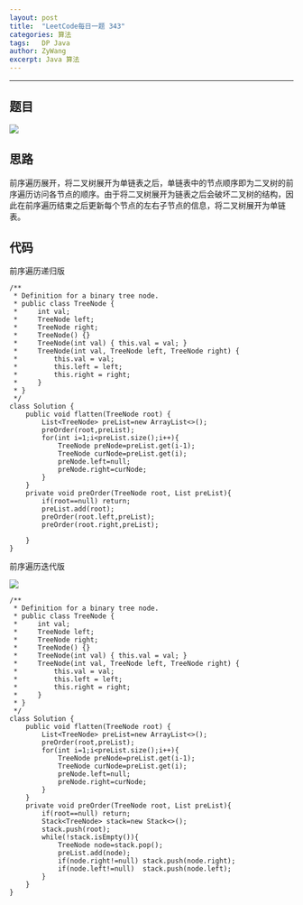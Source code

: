 ```yaml
---
layout: post
title:  "LeetCode每日一题 343"
categories: 算法
tags:   DP Java 
author: ZyWang
excerpt: Java 算法 
---
```


****
## 题目 ##

![](https://s1.ax1x.com/2020/08/02/aJ0gAO.jpg)

## 思路 ##

前序遍历展开，将二叉树展开为单链表之后，单链表中的节点顺序即为二叉树的前序遍历访问各节点的顺序。由于将二叉树展开为链表之后会破坏二叉树的结构，因此在前序遍历结束之后更新每个节点的左右子节点的信息，将二叉树展开为单链表。

## 代码 ##

前序遍历递归版


	/**
	 * Definition for a binary tree node.
	 * public class TreeNode {
	 *     int val;
	 *     TreeNode left;
	 *     TreeNode right;
	 *     TreeNode() {}
	 *     TreeNode(int val) { this.val = val; }
	 *     TreeNode(int val, TreeNode left, TreeNode right) {
	 *         this.val = val;
	 *         this.left = left;
	 *         this.right = right;
	 *     }
	 * }
	 */
	class Solution {
	    public void flatten(TreeNode root) {
	        List<TreeNode> preList=new ArrayList<>();
	        preOrder(root,preList);
	        for(int i=1;i<preList.size();i++){
	            TreeNode preNode=preList.get(i-1);
	            TreeNode curNode=preList.get(i);
	            preNode.left=null;
	            preNode.right=curNode;
	        }
	    }
	    private void preOrder(TreeNode root, List preList){
	        if(root==null) return;
	        preList.add(root);
	        preOrder(root.left,preList);
	        preOrder(root.right,preList);
	
	    }
	}

前序遍历迭代版

![](https://s1.ax1x.com/2020/08/02/aJrXCD.jpg)
	
	/**
	 * Definition for a binary tree node.
	 * public class TreeNode {
	 *     int val;
	 *     TreeNode left;
	 *     TreeNode right;
	 *     TreeNode() {}
	 *     TreeNode(int val) { this.val = val; }
	 *     TreeNode(int val, TreeNode left, TreeNode right) {
	 *         this.val = val;
	 *         this.left = left;
	 *         this.right = right;
	 *     }
	 * }
	 */
	class Solution {
	    public void flatten(TreeNode root) {
	        List<TreeNode> preList=new ArrayList<>();
	        preOrder(root,preList);
	        for(int i=1;i<preList.size();i++){
	            TreeNode preNode=preList.get(i-1);
	            TreeNode curNode=preList.get(i);
	            preNode.left=null;
	            preNode.right=curNode;
	        }
	    }
	    private void preOrder(TreeNode root, List preList){
	        if(root==null) return;
	        Stack<TreeNode> stack=new Stack<>();
	        stack.push(root);
	        while(!stack.isEmpty()){
	            TreeNode node=stack.pop();
	            preList.add(node);
	            if(node.right!=null) stack.push(node.right);
	            if(node.left!=null)  stack.push(node.left);
	        }
	    }
	}